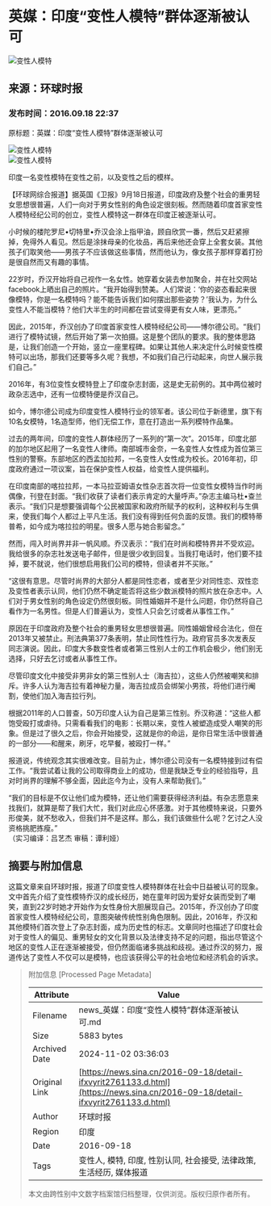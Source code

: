 # 英媒：印度“变性人模特”群体逐渐被认可

![变性人模特](//n.sinaimg.cn/sinakd10200/360/w180h180/20221208/84a8-a3261e8a019e4a65b2cd9f489ecd0422.jpg)

## 来源：环球时报  
### 发布时间：2016.09.18 22:37

原标题：英媒：印度“变性人模特”群体逐渐被认可

![变性人模特](//k.sinaimg.cn/n/translate/20160918/0u-_-fxvyzus2024826.jpg/w300h300z1l10t10q100481.jpg)  
![变性人模特](//k.sinaimg.cn/n/translate/20160918/0u-_-fxvyzus2024826.jpg/w700d1q75cms.jpg?by=cms_fixed_width)

印度一名变性模特在变性之前，以及变性之后的模样。

【环球网综合报道】据英国《卫报》9月18日报道，印度政府及整个社会的重男轻女思想很普遍，人们一向对于男女性别的角色设定很刻板。然而随着印度首家变性人模特经纪公司的创立，变性人模特这一群体在印度正被逐渐认可。

小时候的楼陀罗尼•切特里•乔汉会涂上指甲油，顾自欣赏一番，然后又赶紧擦掉，免得外人看见。然后是涂抹母亲的化妆品，再后来他还会穿上全套女装。其他孩子们取笑他——男孩子不应该做这些事情，然而他认为，像女孩子那样穿着打扮是很自然而又有趣的事情。

22岁时，乔汉开始将自己视作一名女性。她穿着女装去参加聚会，并在社交网站facebook上晒出自己的照片。“我开始得到赞美。人们常说：‘你的姿态看起来很像模特，你是一名模特吗？能不能告诉我们如何摆出那些姿势？’我认为，为什么变性人不能当模特？他们大半生的时间都在尝试变得更有女人味，更漂亮。”

因此，2015年，乔汉创办了印度首家变性人模特经纪公司——博尔德公司。“我们进行了模特试镜，然后开始了第一次拍摄。这是整个团队的要求。我的整体思路是，让我们创造一个开始，竖立一座里程碑。如果让其他人来决定什么时候变性模特可以出场，那我们还要等多久呢？我想，不如我们自己行动起来，向世人展示我们自己。”

2016年，有3位变性女模特登上了印度杂志封面，这是史无前例的。其中两位被时政杂志选中，还有一位模特便是乔汉自己。

如今，博尔德公司成为印度变性人模特行业的领军者。该公司位于新德里，旗下有10名女模特，1名造型师，他们无偿工作，意在打造出一系列模特作品集。

过去的两年间，印度的变性人群体经历了一系列的“第一次”。2015年，印度北部的加尔地区起用了一名变性人律师。南部城市金奈，一名变性人女性成为首位第三性别的警察。东部地区的西孟加拉邦，一名变性人女性成为校长。2016年初，印度政府通过一项议案，旨在保护变性人权益，给变性人提供福利。

在印度南部的喀拉拉邦，一本马拉亚姆语女性杂志首次将一位变性女模特当作时尚偶像，刊登在封面。“我们收获了读者们表示肯定的大量呼声。”杂志主编马杜•查兰表示。“我们只是想要强调每个公民被国家和政府所赋予的权利，这种权利与生俱来，使我们每个人都过上平凡生活。我们没有得到任何负面的反馈。我们的模特蒂普希，如今成为喀拉拉的明星。很多人愿与她合影留念。”

然而，闯入时尚界并非一帆风顺。乔汉表示：“我们在时尚和模特界并不受欢迎。我给很多的杂志社发送电子邮件，但是很少收到回复。当我打电话时，他们要不挂掉，要不就说，他们很想启用我们公司的模特，但读者并不买账。”

“这很有意思。尽管时尚界的大部分人都是同性恋者，或者至少对同性恋、双性恋及变性者表示认同，他们仍然不确定能否将这些少数派模特的照片放在杂志中。人们对于男女性别的角色设定仍然很刻板。同性婚姻并不是什么问题，你仍然将自己看作为一名男性。但是人们普遍认为，变性人只会乞讨或者从事性工作。”

原因在于印度政府及整个社会的重男轻女思想很普遍。同性婚姻曾经合法化，但在2013年又被禁止。刑法典第377条表明，禁止同性性行为。政府官员多次发表反同志演说。因此，印度大多数变性者或者第三性别人士的工作机会极少，他们别无选择，只好去乞讨或者从事性工作。

尽管印度文化中接受非男非女的第三性别人士（海吉拉），这些人仍然被嘲笑和排斥。许多人认为海吉拉有着神秘力量，海吉拉成员会绑架小男孩，将他们进行阉割，使他们加入海吉拉行列。

根据2011年的人口普查，50万印度人认为自己是第三性别。乔汉称道：“这些人都饱受殴打或虐待。只需看看我们的电影：长期以来，变性人被塑造成受人嘲笑的形象。但是过了很久之后，你会开始接受，这就是你的命运，是你日常生活中很普通的一部分——和醒来，刷牙，吃早餐，被殴打一样。”

报道说，传统观念其实很难改变。目前为止，博尔德公司没有一名模特接到过有偿工作。“我尝试着让我的公司取得商业上的成功，但是我缺乏专业的经验指导，且对时尚界的理解不够全面，因此迄今为止，没有人来帮助我们。”

“我们的目标是不仅让他们成为模特，还让他们需要获得经济利益。有杂志愿意来找我们，就算是帮了我们大忙，我们对此应心怀感激。对于其他模特来说，只要外形俊美，就不愁收入，但我们并不是这样。那么，我们该做些什么呢？乞讨之人没资格挑肥拣瘦。”  
（实习编译：吕艺杰 审稿：谭利娅）

## 摘要与附加信息

<!-- tcd_abstract -->
这篇文章来自环球时报，报道了印度变性人模特群体在社会中日益被认可的现象。文中首先介绍了变性模特乔汉的成长经历，她在童年时因为爱好女装而受到了嘲笑，直到22岁时她才开始作为女性身份大胆展现自己。2015年，乔汉创办了印度首家变性人模特经纪公司，意图突破传统性别角色限制。因此，2016年，乔汉和其他模特们首次登上了杂志封面，成为历史性的标志。文章同时也描述了印度社会对于变性人的偏见、重男轻女的文化背景以及法律支持不足的问题，指出尽管这个地区的变性人正在逐渐被接受，但仍然面临诸多挑战和歧视。通过乔汉的努力，报道传达了变性人不仅可以是模特，也应该获得公平的社会地位和经济机会的诉求。
<!-- tcd_abstract_end -->

> 附加信息 [Processed Page Metadata]
>
> | Attribute       | Value                                  |
> |-----------------|----------------------------------------|
> | Filename        | news_英媒：印度“变性人模特”群体逐渐被认可.md                             |
> | Size            | 5883 bytes                           |
> | Archived Date   | 2024-11-02 03:36:03                             |
> | Original Link   | [https://news.sina.cn/2016-09-18/detail-ifxvyrit2761133.d.html](https://news.sina.cn/2016-09-18/detail-ifxvyrit2761133.d.html)                       |
> | Author          | 环球时报                               |
> | Region          | 印度                               |
> | Date            | 2016-09-18                                 |
> | Tags            | 变性人, 模特, 印度, 性别认同, 社会接受, 法律政策, 生活经历, 媒体报道                                 |
>
> 本文由跨性别中文数字档案馆归档整理，仅供浏览。版权归原作者所有。
>